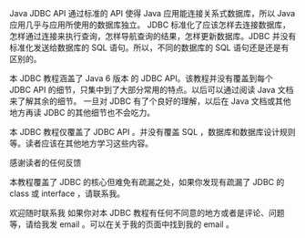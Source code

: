 Java JDBC API 通过标准的 API 使得 Java 应用能连接关系式数据库，所以 Java 应用几乎与应用所使用的数据库独立。
JDBC 标准化了应该怎样去连接数据库，怎样通过连接来执行查询，怎样导航查询的结果，怎样更新数据库。JDBC 并没有标准化发送给数据库的 SQL 语句。所以，不同的数据库的 SQL 语句还是还是有区别的。

本 JDBC 教程涵盖了 Java 6 版本 的 JDBC API。该教程并没有覆盖到每个 JDBC API 的细节，只集中到了大部分常用的特点。以后可以通过阅读 Java 文档来了解其余的细节。
一旦对 JDBC 有了个良好的理解，以后在 Java 文档或其他地方再读 JDBC 的其他细节也不会吃力。

本 JDBC 教程仅覆盖了 JDBC API 。并没有覆盖 SQL ，数据库和数据库设计规则等。读者应该在其他地方学习这些内容。

感谢读者的任何反馈

本教程覆盖了 JDBC 的核心但难免有疏漏之处，如果你发现有疏漏了 JDBC 的 class 或 interface ，请联系我。

欢迎随时联系我
如果你对本 JDBC 教程有任何不同意的地方或者是评论、问题等，请给我发 email 。可以在关于我的页面中找到我的 email 。
